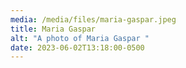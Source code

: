 ```yaml
---
media: /media/files/maria-gaspar.jpeg
title: Maria Gaspar
alt: "A photo of Maria Gaspar "
date: 2023-06-02T13:18:00-0500
---
```

